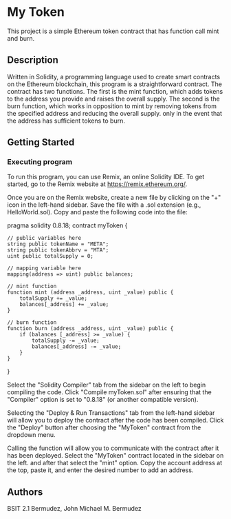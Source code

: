 # My Token
This project is a simple Ethereum token contract that has function call mint and burn.

## Description
Written in Solidity, a programming language used to create smart contracts on the Ethereum blockchain, this program is a straightforward contract. 
The contract has two functions. The first is the mint function, which adds tokens to the address you provide and raises the overall supply. 
The second is the burn function, which works in opposition to mint by removing tokens from the specified address and reducing the overall supply. 
only in the event that the address has sufficient tokens to burn.


## Getting Started

### Executing program

To run this program, you can use Remix, an online Solidity IDE. To get started, go to the Remix website at https://remix.ethereum.org/.

Once you are on the Remix website, create a new file by clicking on the "+" icon in the left-hand sidebar. 
Save the file with a .sol extension (e.g., HelloWorld.sol). Copy and paste the following code into the file:

pragma solidity 0.8.18;
contract myToken {

    // public variables here
    string public tokenName = "META";
    string public tokenAbbrv = "MTA";
    uint public totalSupply = 0;

    // mapping variable here
    mapping(address => uint) public balances;

    // mint function
    function mint (address _address, uint _value) public {
        totalSupply += _value;
        balances[_address] += _value;
    }

    // burn function
    function burn (address _address, uint _value) public {
        if (balances [_address] >= _value) {
            totalSupply -= _value;
            balances[_address] -= _value;
        } 
    } 
}

Select the "Solidity Compiler" tab from the sidebar on the left to begin compiling the code. 
Click "Compile myToken.sol" after ensuring that the "Compiler" option is set to "0.8.18" (or another compatible version).

Selecting the "Deploy & Run Transactions" tab from the left-hand sidebar will allow you to deploy the contract after the code has been compiled. 
Click the "Deploy" button after choosing the "MyToken" contract from the dropdown menu.

Calling the function will allow you to communicate with the contract after it has been deployed. Select the "MyToken" contract located in the sidebar on the left. 
and after that select the "mint" option. Copy the account address at the top, paste it, and enter the desired number to add an address.

## Authors
BSIT 2.1 Bermudez, John Michael M. Bermudez

